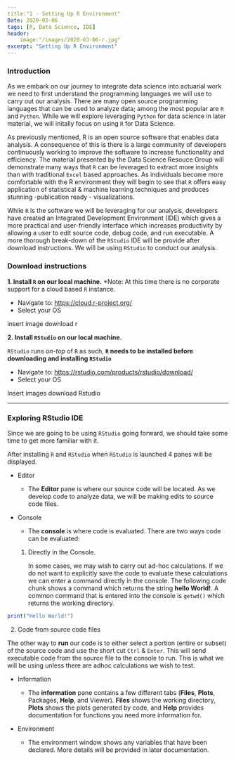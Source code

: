 ```yaml
---
title:"1 - Setting Up R Environment"
Date: 2020-03-06
tags: [R, Data Science, IDE]
header:
    image:"/images/2020-03-06-r.jpg"
excerpt: "Setting Up R Environment"
---
```


### Introduction

As we embark on our journey to integrate data science into actuarial work we need to first understand the programming languages we will use to carry out our analysis.  There are many open source programming languages that can be used to analyze data; among the most popular are `R` and `Python`.  While we will explore leveraging `Python` for data science in later material, we will initally focus on using `R` for Data Science.

As previously mentioned, R is an open source software that enables data analysis.  A consequence of this is there is a large community of developers continuously working to improve the software to increase functionality and efficiency.  The material presented by the Data Science Resouce Group will demonstrate many ways that `R` can be leveraged to extract more insights than with traditional `Excel` based approaches.  As individuals become more comfortable with the R environment they will begin to see that `R` offers easy application of statistical & machine learning techniques and produces stunning -publication ready - visualizations.

While `R` is the software we will be leveraging for our analysis, developers have created an Integrated Development Environment (IDE) which gives a more practical and user-friendly interface which increases productivity by allowing a user to edit source code, debug code, and run executable. A more thorough break-down of the `RStudio` IDE will be provide after download instructions. We will be using `RStudio` to conduct our analysis.

### Download instructions

**1. Install `R` on our local machine.**  *Note: At this time there is no corporate support for a cloud based `R` instance.

+ Navigate to: https://cloud.r-project.org/
+ Select your OS

insert image download r


**2. Install `RStudio` on our local machine.**

`RStudio` runs *on-top* of `R` as such, **`R` needs to be installed before downloading and installing `RStudio`**

+ Navigate to: https://rstudio.com/products/rstudio/download/
+ Select your OS

Insert images download Rstudio

---

### Exploring RStudio IDE

Since we are going to be using `RStudio` going forward, we should take some time to get more familiar with it.

After installing `R` and `RStudio` when `RStudio` is launched 4 panes will be displayed.

+ Editor

  + The **Editor** pane is where our source code will be located.  As we develop code to analyze data, we will be making edits to source code files.  

+ Console

  + The **console** is where code is evaluated.  There are two ways code can be evaluated:



  1. Directly in the Console.

      In some cases, we may wish to carry out ad-hoc calculations.  If we do not want to explicitly save the code to evaluate these calculations we can enter a command directly in the console.  The following code chunk shows a command which returns the string **hello World!**.  A common command that is entered into the console is `getwd()` which returns the working directory.  


```r 
print("Hello World!")

```



  2. Code from source code files
      
  The other way to **run** our code is to either select a portion (entire or subset) of the source code and use the short cut `Ctrl` & `Enter`.  This will send executable code from the source file to the console to run.  This is what we will be using unless there are adhoc calculations we wish to test.


+ Information

  + The **information** pane contains a few different tabs (**Files**, **Plots**, Packages, **Help**, and Viewer).  **Files** shows the working directory, **Plots** shows the plots generated by code, and **Help** provides documentation for functions you need more information for.


+ Environment

  + The environment window shows any variables that have been declared.  More details will be provided in later documentation.
  


